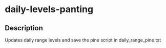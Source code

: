 # daily-levels-panting

## Description
Updates daily range levels and save the pine script in daily_range_pine.txt